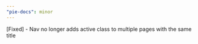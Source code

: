 ```yaml
---
"pie-docs": minor
---
```


[Fixed] - Nav no longer adds active class to multiple pages with the same title
